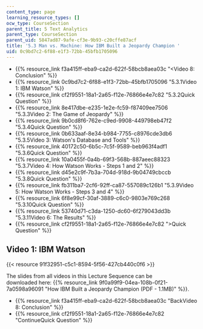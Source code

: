 ```yaml
---
content_type: page
learning_resource_types: []
ocw_type: CourseSection
parent_title: 5 Text Analytics
parent_type: CourseSection
parent_uid: 5847ad87-9afe-cf3e-9b93-c20cffe87acf
title: '5.3 Man vs. Machine: How IBM Built a Jeopardy Champion '
uid: 0c9bd7c2-6f88-e1f3-72bb-45bfb1705096
---
```


*   {{% resource_link f3a415ff-eba9-ca2d-622f-58bcb8aea03c "\<Video 8: Conclusion" %}}
*   {{% resource_link 0c9bd7c2-6f88-e1f3-72bb-45bfb1705096 "5.3.1Video 1: IBM Watson" %}}
*   {{% resource_link cf2f9551-18a1-2a65-f12e-76866e4e7c82 "5.3.2Quick Question" %}}
*   {{% resource_link 8e417dbe-e235-1e2e-fc59-f87409ee7506 "5.3.3Video 2: The Game of Jeopardy" %}}
*   {{% resource_link 9b0cd8f6-762e-c9ed-9908-449798eb47f2 "5.3.4Quick Question" %}}
*   {{% resource_link 0b633aaf-8e34-b984-7755-c8976cde3db6 "5.3.5Video 3: Watson's Database and Tools" %}}
*   {{% resource_link 40172c50-6b5c-7c5f-9589-beb963f4adf1 "5.3.6Quick Question" %}}
*   {{% resource_link 10a0455f-0a4b-69f3-568b-887aeec88323 "5.3.7Video 4: How Watson Works - Steps 1 and 2" %}}
*   {{% resource_link d45e2c9f-7b3a-704d-918d-9b04749cbccb "5.3.8Quick Question" %}}
*   {{% resource_link fb311ba7-2cf6-92ff-ca87-557089c126b1 "5.3.9Video 5: How Watson Works - Steps 3 and 4" %}}
*   {{% resource_link 6f8e99cf-30af-3889-c6c0-9803e769c268 "5.3.10Quick Question" %}}
*   {{% resource_link 53740d71-c3da-1250-dc60-6f279043dd3b "5.3.11Video 6: The Results" %}}
*   {{% resource_link cf2f9551-18a1-2a65-f12e-76866e4e7c82 "\>Quick Question" %}}

Video 1: IBM Watson
-------------------

{{< resource 91f32951-c5c1-8594-5f56-427cb440c0f6 >}}

The slides from all videos in this Lecture Sequence can be downloaded here: {{% resource_link 9f0a99f9-04ea-108b-0f21-7a0598a96091 "How IBM Built a Jeopardy Champion (PDF - 1.1MB)" %}}.

*   {{% resource_link f3a415ff-eba9-ca2d-622f-58bcb8aea03c "BackVideo 8: Conclusion" %}}
*   {{% resource_link cf2f9551-18a1-2a65-f12e-76866e4e7c82 "ContinueQuick Question" %}}